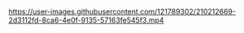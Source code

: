 

https://user-images.githubusercontent.com/121789302/210212669-2d3112fd-8ca6-4e0f-9135-57163fe545f3.mp4

